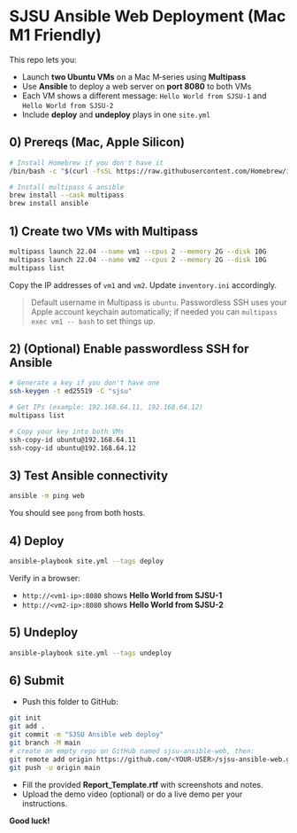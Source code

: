 # SJSU Ansible Web Deployment (Mac M1 Friendly)

This repo lets you:
- Launch **two Ubuntu VMs** on a Mac M‑series using **Multipass**
- Use **Ansible** to deploy a web server on **port 8080** to both VMs
- Each VM shows a different message: `Hello World from SJSU-1` and `Hello World from SJSU-2`
- Include **deploy** and **undeploy** plays in one `site.yml`

## 0) Prereqs (Mac, Apple Silicon)

```bash
# Install Homebrew if you don't have it
/bin/bash -c "$(curl -fsSL https://raw.githubusercontent.com/Homebrew/install/HEAD/install.sh)"

# Install multipass & ansible
brew install --cask multipass
brew install ansible
```

## 1) Create two VMs with Multipass

```bash
multipass launch 22.04 --name vm1 --cpus 2 --memory 2G --disk 10G
multipass launch 22.04 --name vm2 --cpus 2 --memory 2G --disk 10G
multipass list
```

Copy the IP addresses of `vm1` and `vm2`. Update `inventory.ini` accordingly.

> Default username in Multipass is `ubuntu`. Passwordless SSH uses your Apple account keychain automatically; if needed you can `multipass exec vm1 -- bash` to set things up.

## 2) (Optional) Enable passwordless SSH for Ansible

```bash
# Generate a key if you don't have one
ssh-keygen -t ed25519 -C "sjsu"

# Get IPs (example: 192.168.64.11, 192.168.64.12)
multipass list

# Copy your key into both VMs
ssh-copy-id ubuntu@192.168.64.11
ssh-copy-id ubuntu@192.168.64.12
```

## 3) Test Ansible connectivity

```bash
ansible -m ping web
```

You should see `pong` from both hosts.

## 4) Deploy

```bash
ansible-playbook site.yml --tags deploy
```

Verify in a browser:
- `http://<vm1-ip>:8080` shows **Hello World from SJSU-1**
- `http://<vm2-ip>:8080` shows **Hello World from SJSU-2**

## 5) Undeploy

```bash
ansible-playbook site.yml --tags undeploy
```

## 6) Submit

- Push this folder to GitHub:

```bash
git init
git add .
git commit -m "SJSU Ansible web deploy"
git branch -M main
# create an empty repo on GitHub named sjsu-ansible-web, then:
git remote add origin https://github.com/<YOUR-USER>/sjsu-ansible-web.git
git push -u origin main
```

- Fill the provided **Report_Template.rtf** with screenshots and notes.
- Upload the demo video (optional) or do a live demo per your instructions.

**Good luck!**